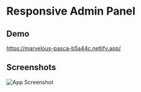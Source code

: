 
# Responsive Admin Panel





## Demo

https://marvelous-pasca-b5a44c.netlify.app/



## Screenshots

![App Screenshot](https://res.cloudinary.com/djyds30xg/image/upload/v1696833072/Screenshot_2023-10-09_at_12-28-49_Responsive_Admin_Template_-_Greatkhanjoy_qnruf1.png)

